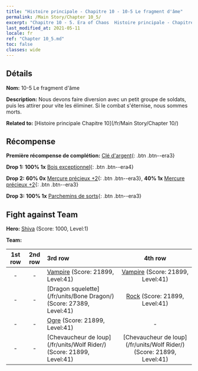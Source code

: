 ```yaml
---
title: "Histoire principale - Chapitre 10 - 10-5 Le fragment d'âme"
permalink: /Main Story/Chapter 10_5/
excerpt: "Chapitre 10 - 5. Era of Chaos  Histoire principale - Chapitre 10_5. 10-5 Le fragment d'âme"
last_modified_at: 2021-05-11
locale: fr
ref: "Chapter 10_5.md"
toc: false
classes: wide
---
```


## Détails

 **Nom:** 10-5 Le fragment d'âme

 **Description:** Nous devons faire diversion avec un petit groupe de soldats, puis les attirer pour vite les éliminer. Si le combat s'éternise, nous sommes morts.

 **Related to:** [Histoire principale Chapitre 10](/fr/Main Story/Chapter 10/)

## Récompense

 **Première récompense de complétion:** [Clé d'argent](/ItemsFR/con_693/){: .btn .btn--era3}

 **Drop 1:** **100% 1x** [Bois exceptionnel](/ItemsFR/mat_34/){: .btn .btn--era4}

 **Drop 2:** **60% 0x** [Mercure précieux +2](/ItemsFR/mat_28/){: .btn .btn--era3}, **40% 1x** [Mercure précieux +2](/ItemsFR/mat_28/){: .btn .btn--era3}

 **Drop 3:** **100% 1x** [Parchemins de sorts](/ItemsFR/con_694/){: .btn .btn--era3}


## Fight against Team
 **Hero:** [Shiva](/fr/heroes/Shiva/) (Score: 1000, Level:1)

 **Team:**


  | 1st row | 2nd row | 3rd row | 4th row |
  |:----:|:----:|:----|:----:|
  | - | - | [Vampire](/fr/units/Vampire/) (Score: 21899, Level:41)  | [Vampire](/fr/units/Vampire/) (Score: 21899, Level:41)  |
  | - | - | [Dragon squelette](/fr/units/Bone Dragon/) (Score: 27389, Level:41)  | [Rock](/fr/units/Roc/) (Score: 21899, Level:41)  |
  | - | - | [Ogre](/fr/units/Ogre/) (Score: 21899, Level:41)  | - |
  | - | - | [Chevaucheur de loup](/fr/units/Wolf Rider/) (Score: 21899, Level:41)  | [Chevaucheur de loup](/fr/units/Wolf Rider/) (Score: 21899, Level:41)  |


